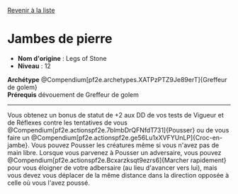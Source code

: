 [Revenir à la liste](..)

# Jambes de pierre

 * **Nom d'origine** : Legs of Stone
 * **Niveau** : 12


<p><span><strong>Archétype</strong> @Compendium[pf2e.archetypes.XATPzPTZ9Je89erT]{Greffeur de golem}<br><strong>Prérequis</strong> dévouement de Greffeur de golem<br></span></p>
<hr>
<p>Vous obtenez un bonus de statut de +2 aux DD de vos tests de Vigueur et de Réflexes contre les tentatives de vous @Compendium[pf2e.actionspf2e.7blmbDrQFNfdT731]{Pousser} ou de vous faire un @Compendium[pf2e.actionspf2e.ge56Lu1xXVFYUnLP]{Croc-en-jambe}. Vous pouvez Pousser les créatures même si vous n'avez pas de main libre. Lorsque vous parvenez à Pousser un adversaire, vous pouvez @Compendium[pf2e.actionspf2e.Bcxarzksqt9ezrs6]{Marcher rapidement} pour vous éloigner de votre adbersaire (au lieu d'avancer vers lui), mais vous devez vous déplacer de la même distance dans la direction opposée à celle où vous l'avez poussé.&nbsp;</p>